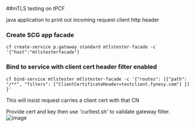 ##mTLS testing on tPCF


java application to print out incoming request client http header


### Create SCG app facade
```
cf create-service p.gateway standard mtlstester-facade -c '{"host":"mtlstesterfacade"}
```

### Bind to service with client cert header filter enabled
```
cf bind-service mtlstester mtlstester-facade -c '{"routes": [{"path": "/**", "filters": ["ClientCertificateHeader=testclient.fynesy.com"] }] }' 
```

This will insist request carries a client cert with that CN

Provide cert and key then use 'curltest.sh' to validate gateway filter.
![image](https://github.com/tfynes-pivotal/mtlstester/assets/6810491/297638fc-e2d7-4730-a8b1-f912c09a006b)

